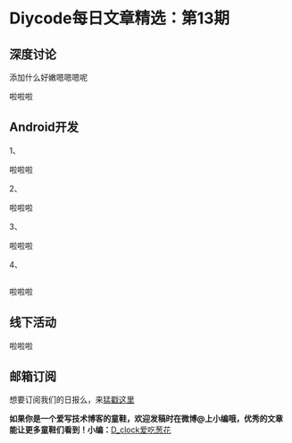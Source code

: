 # Diycode每日文章精选：第13期

## 深度讨论

[]()添加什么好嫩嗯嗯嗯呢

啦啦啦

## Android开发

1、[]()

啦啦啦

2、[]()

啦啦啦

3、[]()

啦啦啦

4、[]()

![]()

啦啦啦

## 线下活动

[]()

啦啦啦


## 邮箱订阅

想要订阅我们的日报么，来[猛戳这里](http://list.qq.com/cgi-bin/qf_invite?id=d469993d2c888e971c0fbb2309c4d84256968386b126b967)

**如果你是一个爱写技术博客的童鞋，欢迎发稿时在微博@上小编哦，优秀的文章能让更多童鞋们看到！小编：**[D_clock爱吃葱花](http://weibo.com/2480694892/profile?rightmod=1&wvr=6&mod=personinfo&is_all=1)
